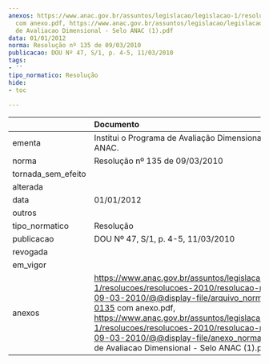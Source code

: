 ```yaml
---
anexos: https://www.anac.gov.br/assuntos/legislacao/legislacao-1/resolucoes/resolucoes-2010/resolucao-no-135-de-09-03-2010/@@display-file/arquivo_norma/A2010-0135
  com anexo.pdf, https://www.anac.gov.br/assuntos/legislacao/legislacao-1/resolucoes/resolucoes-2010/resolucao-no-135-de-09-03-2010/@@display-file/anexo_norma/Programa
  de Avaliacao Dimensional - Selo ANAC (1).pdf
data: 01/01/2012
norma: Resolução nº 135 de 09/03/2010
publicacao: DOU Nº 47, S/1, p. 4-5, 11/03/2010
tags:
- ''
tipo_normatico: Resolução
hide: 
- toc 
 
---
```


|                    | Documento                                                                                                                                                                                                                                                                                                                                                                     |
|:-------------------|:------------------------------------------------------------------------------------------------------------------------------------------------------------------------------------------------------------------------------------------------------------------------------------------------------------------------------------------------------------------------------|
| ementa             | Institui o Programa de Avaliação Dimensional – Selo ANAC.                                                                                                                                                                                                                                                                                                                     |
| norma              | Resolução nº 135 de 09/03/2010                                                                                                                                                                                                                                                                                                                                                |
| tornada_sem_efeito |                                                                                                                                                                                                                                                                                                                                                                               |
| alterada           |                                                                                                                                                                                                                                                                                                                                                                               |
| data               | 01/01/2012                                                                                                                                                                                                                                                                                                                                                                    |
| outros             |                                                                                                                                                                                                                                                                                                                                                                               |
| tipo_normatico     | Resolução                                                                                                                                                                                                                                                                                                                                                                     |
| publicacao         | DOU Nº 47, S/1, p. 4-5, 11/03/2010                                                                                                                                                                                                                                                                                                                                            |
| revogada           |                                                                                                                                                                                                                                                                                                                                                                               |
| em_vigor           |                                                                                                                                                                                                                                                                                                                                                                               |
| anexos             | https://www.anac.gov.br/assuntos/legislacao/legislacao-1/resolucoes/resolucoes-2010/resolucao-no-135-de-09-03-2010/@@display-file/arquivo_norma/A2010-0135 com anexo.pdf, https://www.anac.gov.br/assuntos/legislacao/legislacao-1/resolucoes/resolucoes-2010/resolucao-no-135-de-09-03-2010/@@display-file/anexo_norma/Programa de Avaliacao Dimensional - Selo ANAC (1).pdf |